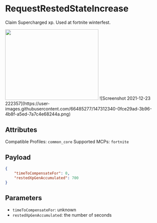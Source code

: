 # RequestRestedStateIncrease
Claim Supercharged xp. Used at fortnite winterfest.

<img src="https://user-images.githubusercontent.com/66485277/147312340-0fce29ad-3b96-4b8f-a5ed-7a7c4e68244a.png" width="300" height="228.42"/>
![Screenshot 2021-12-23 222357](https://user-images.githubusercontent.com/66485277/147312340-0fce29ad-3b96-4b8f-a5ed-7a7c4e68244a.png)

## Attributes
Compatible Profiles: `common_core`
Supported MCPs: `fortnite`

## Payload
```json
{
	"timeToCompensateFor": 0,
	"restedXpGenAccumulated": 700
}
```

## Parameters
- `timeToCompensateFor`: unknown
- `restedXpGenAccumulated`: the number of seconds
